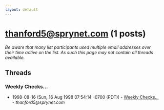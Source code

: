 ```yaml
---
layout: default
---
```


# thanford5@sprynet.com (1 posts)

_Be aware that many list participants used multiple email addresses over their time active on the list. As such this page may not contain all threads available._

## Threads

### Weekly Checks...
+ 1998-08-16 (Sun, 16 Aug 1998 07:54:14 -0700 (PDT)) - [Weekly Checks...](/archive/1998/08/2cd2baebf60b967659a44cdff8402f831f079c93871031b88cbedcf236c6fd91) - _thanford5@sprynet.com_

